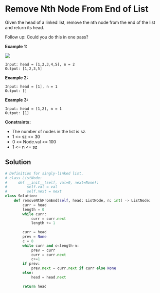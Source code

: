 <h1>Remove Nth Node From End of List</h1>

<p>
Given the head of a linked list, remove the nth node from the end of the list and return its head.

Follow up: Could you do this in one pass?

<b>Example 1:</b>

<img src="https://assets.leetcode.com/uploads/2020/10/03/remove_ex1.jpg">

    Input: head = [1,2,3,4,5], n = 2
    Output: [1,2,3,5]
    
<b>Example 2:</b>

    Input: head = [1], n = 1
    Output: []
    
<b>Example 3:</b>

    Input: head = [1,2], n = 1
    Output: [1]

<b>Constraints:</b>

- The number of nodes in the list is sz.
- 1 <= sz <= 30
- 0 <= Node.val <= 100
- 1 <= n <= sz

<h2>Solution</h2>

```python
# Definition for singly-linked list.
# class ListNode:
#     def __init__(self, val=0, next=None):
#         self.val = val
#         self.next = next
class Solution:
    def removeNthFromEnd(self, head: ListNode, n: int) -> ListNode:
        curr = head
        length = 0
        while curr:
            curr = curr.next
            length += 1
        
        curr = head
        prev = None
        c = 0
        while curr and c<length-n:
            prev = curr
            curr = curr.next
            c+=1
        if prev:
            prev.next = curr.next if curr else None
        else:
            head = head.next
        
        return head
```
